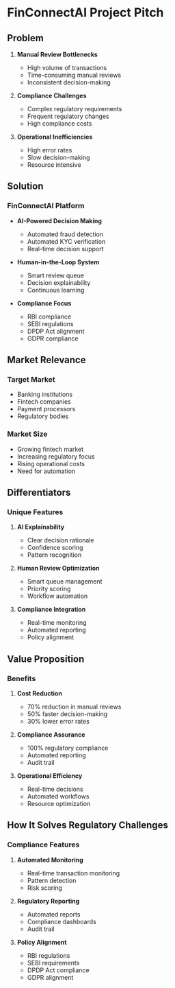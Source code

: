 # FinConnectAI Project Pitch

## Problem

1. **Manual Review Bottlenecks**
   - High volume of transactions
   - Time-consuming manual reviews
   - Inconsistent decision-making

2. **Compliance Challenges**
   - Complex regulatory requirements
   - Frequent regulatory changes
   - High compliance costs

3. **Operational Inefficiencies**
   - High error rates
   - Slow decision-making
   - Resource intensive

## Solution

### FinConnectAI Platform
- **AI-Powered Decision Making**
  - Automated fraud detection
  - Automated KYC verification
  - Real-time decision support

- **Human-in-the-Loop System**
  - Smart review queue
  - Decision explainability
  - Continuous learning

- **Compliance Focus**
  - RBI compliance
  - SEBI regulations
  - DPDP Act alignment
  - GDPR compliance

## Market Relevance

### Target Market
- Banking institutions
- Fintech companies
- Payment processors
- Regulatory bodies

### Market Size
- Growing fintech market
- Increasing regulatory focus
- Rising operational costs
- Need for automation

## Differentiators

### Unique Features
1. **AI Explainability**
   - Clear decision rationale
   - Confidence scoring
   - Pattern recognition

2. **Human Review Optimization**
   - Smart queue management
   - Priority scoring
   - Workflow automation

3. **Compliance Integration**
   - Real-time monitoring
   - Automated reporting
   - Policy alignment

## Value Proposition

### Benefits
1. **Cost Reduction**
   - 70% reduction in manual reviews
   - 50% faster decision-making
   - 30% lower error rates

2. **Compliance Assurance**
   - 100% regulatory compliance
   - Automated reporting
   - Audit trail

3. **Operational Efficiency**
   - Real-time decisions
   - Automated workflows
   - Resource optimization

## How It Solves Regulatory Challenges

### Compliance Features
1. **Automated Monitoring**
   - Real-time transaction monitoring
   - Pattern detection
   - Risk scoring

2. **Regulatory Reporting**
   - Automated reports
   - Compliance dashboards
   - Audit trail

3. **Policy Alignment**
   - RBI regulations
   - SEBI requirements
   - DPDP Act compliance
   - GDPR alignment
